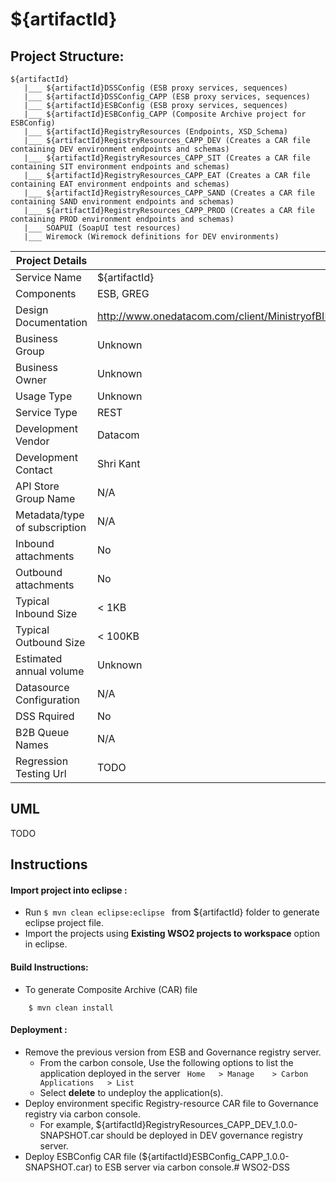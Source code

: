 # ${artifactId}

## Project Structure:
```
${artifactId}
   |___ ${artifactId}DSSConfig (ESB proxy services, sequences)
   |___ ${artifactId}DSSConfig_CAPP (ESB proxy services, sequences)
   |___ ${artifactId}ESBConfig (ESB proxy services, sequences)
   |___ ${artifactId}ESBConfig_CAPP (Composite Archive project for ESBConfig)          
   |___ ${artifactId}RegistryResources (Endpoints, XSD_Schema)
   |___ ${artifactId}RegistryResources_CAPP_DEV (Creates a CAR file containing DEV environment endpoints and schemas)
   |___ ${artifactId}RegistryResources_CAPP_SIT (Creates a CAR file containing SIT environment endpoints and schemas)
   |___ ${artifactId}RegistryResources_CAPP_EAT (Creates a CAR file containing EAT environment endpoints and schemas)
   |___ ${artifactId}RegistryResources_CAPP_SAND (Creates a CAR file containing SAND environment endpoints and schemas)
   |___ ${artifactId}RegistryResources_CAPP_PROD (Creates a CAR file containing PROD environment endpoints and schemas)
   |___ SOAPUI (SoapUI test resources)
   |___ Wiremock (Wiremock definitions for DEV environments)
```

| Project Details ||
| --- | --- |
| Service Name | ${artifactId} |
| Components | ESB, GREG |
| Design Documentation | http://www.onedatacom.com/client/MinistryofBIE/Operations/Middleware/ESB%202/ESB2%20Documentation/Application%20+%20Network%20Design%20Documents/${artifactId}/ |
| Business Group | Unknown |
| Business Owner | Unknown |
| Usage Type | Unknown |
| Service Type | REST |
| Development Vendor | Datacom |
| Development Contact | Shri Kant |
| API Store Group Name | N/A |
| Metadata/type of subscription | N/A |
| Inbound attachments | No |
| Outbound attachments | No |
| Typical Inbound Size | < 1KB |
| Typical Outbound Size | < 100KB |
| Estimated annual volume | Unknown |
| Datasource Configuration | N/A |
| DSS Rquired | No |
| B2B Queue Names | N/A |
| Regression Testing Url | TODO |

## UML
TODO

## Instructions
#### Import project into eclipse :
- Run ```$ mvn clean eclipse:eclipse ``` from ${artifactId} folder to generate eclipse project file.
- Import the projects using **Existing WSO2 projects to workspace** option in eclipse.

#### Build Instructions:
 - To generate Composite Archive (CAR) file
  ```
      $ mvn clean install
  ```

#### Deployment :
* Remove the previous version from ESB and Governance registry server.
  * From the carbon console, Use the following options to list the application deployed in the server ``` Home	 > Manage	 > Carbon Applications	 > List```
  * Select **delete** to undeploy the application(s).
* Deploy environment specific Registry-resource CAR file to Governance registry via carbon console.
  * For example, ${artifactId}RegistryResources_CAPP_DEV_1.0.0-SNAPSHOT.car should be deployed in DEV governance registry server.
* Deploy ESBConfig CAR file (${artifactId}ESBConfig_CAPP_1.0.0-SNAPSHOT.car) to ESB server via carbon console.# WSO2-DSS
